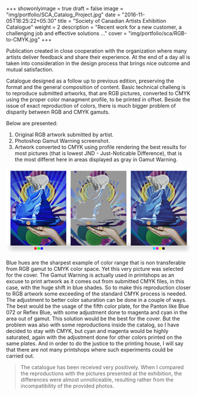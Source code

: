 +++
showonlyimage = true
draft = false
image = "img/portfolio/SCA_Catalog_Project.jpg"
date = "2016-11-05T18:25:22+05:30"
title = "Society of Canadian Artists Exhibition Catalogue"
weight = 2
description = "Recent work for a new customer, a challenging job and effective solutions ..."
cover = "img/portfolio/sca/RGB-to-CMYK.jpg"
+++

Publication created in close cooperation with the organization where many artists deliver feedback and share their experience. At the end of a day all is taken into consideration in the design process that brings nice outcome and mutual satisfaction.
<!--Comment: more-->

Catalogue designed as a follow up to previous edition, preserving the format and the general composition of content.
Basic technical challeng is to reproduce submitted artworks, that are RGB pictures, converted to CMYK using the proper color managment profile, to be printed in offset. Beside the issue of exact reproduction of colors, there is much bigger problem of disparity between RGB and CMYK gamuts.

Below are presented:

1. Original RGB artwork submitted by artist.
2. Photoshop Gamut Warning screenshot.
3. Artwork converted to CMYK using profile rendering the best results for most pictures (that is lowest JND - Just-Noticable Difference), that is the most differet here in areas displayed as gray in Gamut Warning.

![sample image](/img/portfolio/sca/selected_for_cover_with-Gamut.jpg)

Blue hues are the sharpest example of color range that is non transferable from RGB gamut to CMYK color space. Yet this very picture was selected for the cover.
The Gamut Warning is actually used in printshops as an excuse to print artwork as it comes out from submitted CMYK files, in this case, with the huge shift in blue shades. So to make this reproduction closer to RGB artwork some exceeding of the standard CMYK process is needed. The adjustment to better color saturation can be done in a couple of ways. The best would be the usage of the fifth color plate, for the Panton like Blue 072 or Reflex Blue, with some adjustment done to magenta and cyan in the area out of gamut. This solution would be the best for the cover. But the problem was also with some reproductions inside the catalog, so I have decided to stay with CMYK, but cyan and magenta would be highly saturated, again with the adjustment done for other colors printed on the same plates. And in order to do the justice to the printing house, I will say that there are not many printshops where such experiments could be carried out.

> The catalogue has been received very positively. When I compared the reproductions with the pictures presented at the exhibition, the differences were almost unnoticeable, resulting rather from the incompatibility of the provided photos.
